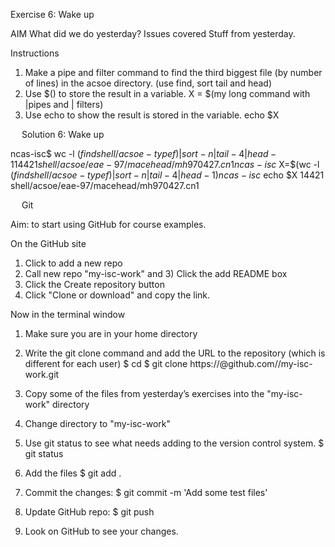 <!-- JavaScript Bundle with Popper -->
<head>
    <script src="https://cdn.jsdelivr.net/npm/bootstrap@5.1.1/dist/js/bootstrap.bundle.min.js" integrity="sha384-/bQdsTh/da6pkI1MST/rWKFNjaCP5gBSY4sEBT38Q/9RBh9AH40zEOg7Hlq2THRZ" crossorigin="anonymous"></script>
    <link href="https://cdn.jsdelivr.net/npm/bootstrap@5.1.1/dist/css/bootstrap.min.css" rel="stylesheet" integrity="sha384-F3w7mX95PdgyTmZZMECAngseQB83DfGTowi0iMjiWaeVhAn4FJkqJByhZMI3AhiU" crossorigin="anonymous">
    </head>
    <body>
      <div class="container">

Exercise 6: Wake up

AIM
What did we do yesterday?
Issues covered
Stuff from yesterday.

Instructions

1.	Make a pipe and filter command to find the third biggest file (by number of lines) in the acsoe directory. (use find, sort tail and head) 
2.	Use $() to store the result in a variable. 
X = $(my long command with |pipes and | filters)
3.	Use echo to show the result is stored in the variable.
echo $X


 
Solution 6: Wake up



ncas-isc$ wc -l $(find shell/acsoe -type f) |sort -n  |tail -4| head -1
14421 shell/acsoe/eae-97/macehead/mh970427.cn1
ncas-isc$ X=$(wc -l $(find shell/acsoe -type f) |sort -n  |tail -4| head -1)
ncas-isc$ echo $X
14421 shell/acsoe/eae-97/macehead/mh970427.cn1


 
Git

Aim: to start using GitHub for course examples.

On the GitHub site
1)  Click to add a new repo
2)  Call new repo "my-isc-work" and 3) Click the add README box
4)	Click the Create repository button
5)	Click "Clone or download" and copy the link.

Now in the terminal window
1)	Make sure you are in your home directory
2)	Write the git clone command and add the URL to the repository (which is different for each user)
$ cd 
$ git clone https://<username>@github.com/<username>/my-isc-work.git

3)	Copy some of the files from yesterday’s exercises into the "my-isc-work" directory
4)	Change directory to "my-isc-work"
5)	Use git status to see what needs adding to the version control system.
$ git status
6)	Add the files
$ git add .
7)	Commit the changes: 
$ git commit -m 'Add some test files'
8)	Update GitHub repo: 
$ git push 
9)	Look on GitHub to see your changes.

 